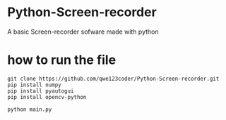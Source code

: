# Python-Screen-recorder
A basic Screen-recorder sofware made with python



# how to run the file
```
git clone https://github.com/qwe123coder/Python-Screen-recorder.git
pip install numpy
pip install pyautogui
pip install opencv-python

python main.py
```
   




